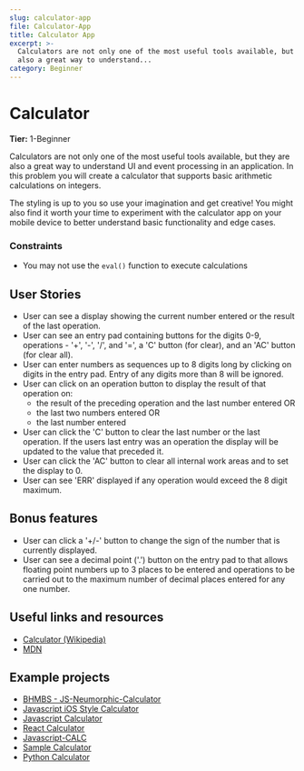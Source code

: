 ```yaml
---
slug: calculator-app
file: Calculator-App
title: Calculator App
excerpt: >-
  Calculators are not only one of the most useful tools available, but they are
  also a great way to understand...
category: Beginner
---
```

# Calculator

**Tier:** 1-Beginner

Calculators are not only one of the most useful tools available, but they are
also a great way to understand UI and event processing in an application. In
this problem you will create a calculator that supports basic arithmetic
calculations on integers. 

The styling is up to you so use your imagination and get creative! You might
also find it worth your time to experiment with the calculator app on your
mobile device to better understand basic functionality and edge cases.

### Constraints

- You may not use the `eval()` function to execute calculations

## User Stories

* User can see a display showing the current number entered or the
result of the last operation.
* User can see an entry pad containing buttons for the digits 0-9, 
operations - '+', '-', '/', and '=', a 'C' button (for clear), and an 'AC'
button (for clear all).
* User can enter numbers as sequences up to 8 digits long by clicking on
digits in the entry pad. Entry of any digits more than 8 will be ignored.
* User can click on an operation button to display the result of that
operation on:
    * the result of the preceding operation and the last number entered OR
    * the last two numbers entered OR
    * the last number entered
* User can click the 'C' button to clear the last number or the last
operation. If the users last entry was an operation the display will be
updated to the value that preceded it.
* User can click the 'AC' button to clear all internal work areas and
to set the display to 0.
* User can see 'ERR' displayed if any operation would exceed the 
8 digit maximum.

## Bonus features

* User can click a '+/-' button to change the sign of the number that is
currently displayed.
* User can see a decimal point ('.') button on the entry pad to that 
allows floating point numbers up to 3 places to be entered and operations to
be carried out to the maximum number of decimal places entered for any one
number.

## Useful links and resources

- [Calculator (Wikipedia)](https://en.wikipedia.org/wiki/Calculator)
- [MDN](https://developer.mozilla.org/en-US/)

## Example projects

- [BHMBS - JS-Neumorphic-Calculator](https://barhouum7.github.io/JS-Neumorphic-Calc.github.io/)
- [Javascript iOS Style Calculator](https://codepen.io/ssmkhrj/full/jOWBQqO)
- [Javascript Calculator](https://codepen.io/giana/pen/GJMBEv)
- [React Calculator](https://codepen.io/mjijackson/pen/xOzyGX)
- [Javascript-CALC](https://github.com/x0uter/javascript-calc)
- [Sample Calculator](https://sevlasnog.github.io/sample-calculator)
- [Python Calculator](https://github.com/kana800/Side-Projects/tree/master/1-Beginner/calculator)
